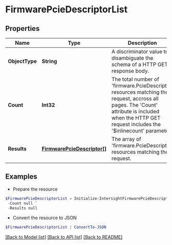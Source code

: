 # FirmwarePcieDescriptorList
## Properties

Name | Type | Description | Notes
------------ | ------------- | ------------- | -------------
**ObjectType** | **String** | A discriminator value to disambiguate the schema of a HTTP GET response body. | 
**Count** | **Int32** | The total number of &#39;firmware.PcieDescriptor&#39; resources matching the request, accross all pages. The &#39;Count&#39; attribute is included when the HTTP GET request includes the &#39;$inlinecount&#39; parameter. | [optional] 
**Results** | [**FirmwarePcieDescriptor[]**](FirmwarePcieDescriptor.md) | The array of &#39;firmware.PcieDescriptor&#39; resources matching the request. | [optional] 

## Examples

- Prepare the resource
```powershell
$FirmwarePcieDescriptorList = Initialize-IntersightFirmwarePcieDescriptorList  -ObjectType null `
 -Count null `
 -Results null
```

- Convert the resource to JSON
```powershell
$FirmwarePcieDescriptorList | ConvertTo-JSON
```

[[Back to Model list]](../README.md#documentation-for-models) [[Back to API list]](../README.md#documentation-for-api-endpoints) [[Back to README]](../README.md)

